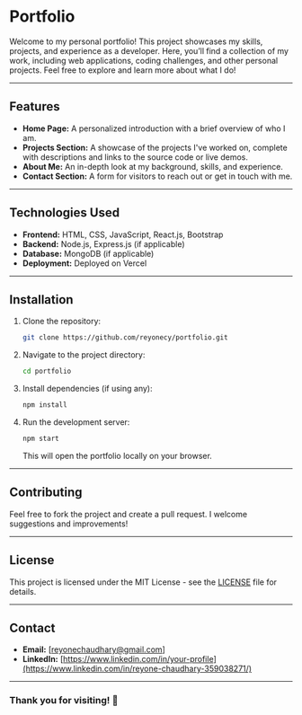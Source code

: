 
# Portfolio

Welcome to my personal portfolio! This project showcases my skills, projects, and experience as a developer. Here, you’ll find a collection of my work, including web applications, coding challenges, and other personal projects. Feel free to explore and learn more about what I do!

---

## Features

- **Home Page:** A personalized introduction with a brief overview of who I am.
- **Projects Section:** A showcase of the projects I've worked on, complete with descriptions and links to the source code or live demos.
- **About Me:** An in-depth look at my background, skills, and experience.
- **Contact Section:** A form for visitors to reach out or get in touch with me.
  
---

## Technologies Used

- **Frontend:** HTML, CSS, JavaScript, React.js, Bootstrap
- **Backend:** Node.js, Express.js (if applicable)
- **Database:** MongoDB (if applicable)
- **Deployment:** Deployed on Vercel

---

## Installation

1. Clone the repository:

   ```bash
   git clone https://github.com/reyonecy/portfolio.git
   ```

2. Navigate to the project directory:

   ```bash
   cd portfolio
   ```

3. Install dependencies (if using any):

   ```bash
   npm install
   ```

4. Run the development server:

   ```bash
   npm start
   ```

   This will open the portfolio locally on your browser.

---

## Contributing

Feel free to fork the project and create a pull request. I welcome suggestions and improvements!

---

## License

This project is licensed under the MIT License - see the [LICENSE](LICENSE) file for details.

---

## Contact

- **Email:** [reyonechaudhary@gmail.com]
- **LinkedIn:** [https://www.linkedin.com/in/your-profile](https://www.linkedin.com/in/reyone-chaudhary-359038271/)


---

### Thank you for visiting! 🙌


